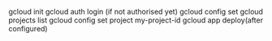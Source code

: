 
gcloud init
gcloud auth login (if not authorised yet)
gcloud config set
gcloud projects list
gcloud config set project my-project-id
gcloud app deploy(after configured) 
